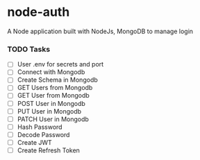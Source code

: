 # node-auth
A Node application built with NodeJs, MongoDB to manage login


### TODO Tasks
- [ ] User .env for secrets and port
- [ ] Connect with Mongodb
- [ ] Create Schema in Mongodb
- [ ] GET Users from Mongodb
- [ ] GET User from Mongodb
- [ ] POST User in Mongodb
- [ ] PUT User in Mongodb
- [ ] PATCH User in Mongodb
- [ ] Hash Password
- [ ] Decode Password
- [ ] Create JWT
- [ ] Create Refresh Token